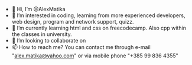 - 👋 Hi, I’m @AlexMatika
- 👀 I’m interested in coding, learning from more experienced developers, web design, program and network support, quizz.
- 🌱 I’m currently learning html and css on freecodecamp. Also cpp within the classes in university.
- 💞️ I’m looking to collaborate on
- 📫 How to reach me? You can contact me through e-mail "alex.matika@yahoo.com" or via mobile phone "+385 99 836 4355"

<!---
AlexMatika/AlexMatika is a ✨ special ✨ repository because its `README.md` (this file) appears on your GitHub profile.
You can click the Preview link to take a look at your changes.
--->
